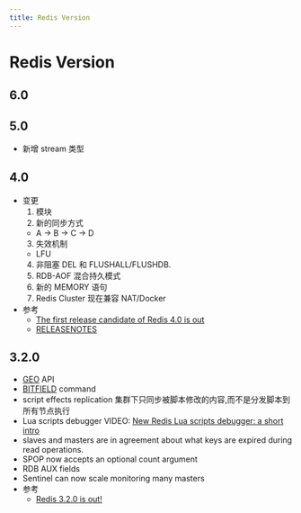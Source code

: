 ```yaml
---
title: Redis Version
---
```


# Redis Version

## 6.0
## 5.0
* 新增 stream 类型

## 4.0
* 变更
  1. 模块
  2. 新的同步方式
    * A -> B -> C -> D
  3. 失效机制
    * LFU
  4. 非阻塞 DEL 和 FLUSHALL/FLUSHDB.
  5. RDB-AOF 混合持久模式
  6. 新的 MEMORY 语句
  7. Redis Cluster 现在兼容 NAT/Docker
* 参考
  * [The first release candidate of Redis 4.0 is out](http://www.antirez.com/news/110)
  * [RELEASENOTES](https://raw.githubusercontent.com/antirez/redis/4.0/00-RELEASENOTES)

## 3.2.0

* [GEO](http://redis.io/commands/#geo) API
* [BITFIELD](http://redis.io/commands/bitfield) command
* script effects replication
  集群下只同步被脚本修改的内容,而不是分发脚本到所有节点执行
* Lua scripts debugger
  VIDEO: [New Redis Lua scripts debugger: a short intro](https://www.youtube.com/watch?v=IMvRfStaoyM)
* slaves and masters are in agreement about what keys are expired during read operations.
* SPOP now accepts an optional count argument
* RDB AUX fields
* Sentinel can now scale monitoring many masters
* 参考
  * [Redis 3.2.0 is out!](http://antirez.com/news/104)
